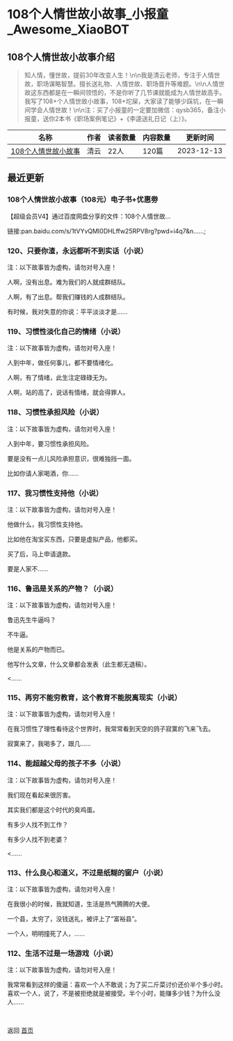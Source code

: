 # 108个人情世故小故事_小报童_Awesome_XiaoBOT

## 108个人情世故小故事介绍
> 知人情，懂世故，提前30年改变人生！\n\n我是清云老师，专注于人情世故，职场谋略智慧。擅长送礼物、人情世故、职场晋升等难题。\n\n人情世故这东西都是在一瞬间领悟的，不是你听了几节课就能成为人情世故高手。我写了108+个人情世故小故事，108+坨屎，大家读了能够少踩坑，在一瞬间学会人情世故！\n\n注：买了小报童的一定要加微信：qysb365，备注小报童，送你2本书《职场案例笔记》+《李逵送礼日记（上）》。  
  


|名称|作者|读者数量|内容数量|更新时间|
|---|---|---|---|---|
|[108个人情世故小故事](https://xiaobot.net/p/rqsg?refer=0b133df9-27dc-423b-8101-639049001c13)|清云|22人|120篇|2023-12-13|

## 最近更新
### 108个人情世故小故事（108元）电子书+优惠劵

【超级会员V4】通过百度网盘分享的文件：108个人情世故…

链接:pan.baidu.com/s/1tVYvQMI0DHLffw25RPV8rg?pwd=i4q7&n......;

### 120、只要你渣，永远都听不到实话（小说）

注：以下故事皆为虚构，请勿对号入座！

人啊，没有出息。难为我们的人就成群结队。

人啊，有了出息。帮我们赚钱的人成群结队。

有时候，我对失意的你说：平平淡淡才是......

### 119、习惯性淡化自己的情绪（小说）

注：以下故事皆为虚构，请勿对号入座！

人到中年，做任何事儿，都不要情绪化。

人啊，有了情绪，此生注定碌碌无为。

人啊，站的高了，说话有情绪，就会得罪人。

### 118、习惯性承担风险（小说）

注：以下故事皆为虚构，请勿对号入座！

人到中年，要习惯性承担风险。

要是没有一点儿风险承担意识，很难独挡一面。



比如你请人家喝酒，你......

### 117、我习惯性支持他（小说）

注：以下故事皆为虚构，请勿对号入座！

他做什么，我习惯性支持他。

比如他在淘宝买东西，只要是虚拟产品，他都买。

买了后，马上申请退款。

要是人家不......

### 116、鲁迅是关系的产物？（小说）

注：以下故事皆为虚构，请勿对号入座！

鲁迅先生牛逼吗？

不牛逼。

他是关系的产物而已。

他写什么文章，什么文章都会发表（此生都无退稿）。

<......

### 115、再穷不能穷教育，这个教育不能脱离现实（小说）

 注：以下故事皆为虚构，请勿对号入座！

在我习惯性了理性看待这个世界时，我常常看到天空的鸽子寂寞的飞来飞去。



寂寞来了，我喝多了，跟几......

### 114、能超越父母的孩子不多（小说）

注：以下故事皆为虚构，请勿对号入座！

我们现在看起来很厉害。

其实我们都是这个时代的臭鸡蛋。

有多少人找不到工作？

有多少人找不到老婆？

<......

### 113、什么良心和道义，不过是纸糊的窗户（小说）

注：以下故事皆为虚构，请勿对号入座！

在我很小的时候，我就知道，生活是热气腾腾的大便。

一个县，太穷了，没钱送礼，被评上了“富裕县”。

一个人，明明撞死了人，......

### 112、生活不过是一场游戏（小说）

注：以下故事皆为虚构，请勿对号入座！

我常常看到这样的傻逼：喜欢一个人不敢说；为了买二斤菜讨价还价半个多小时。喜欢一个人，说了，不是被拒绝就是被接受。半个小时，能赚多少钱？为什么没人......


<a href="https://github.com/Reno9527/awesome-xiaobot" style="color: white; text-decoration: none;">awesome-xiaobot</a>

返回 [首页](../README.md)
